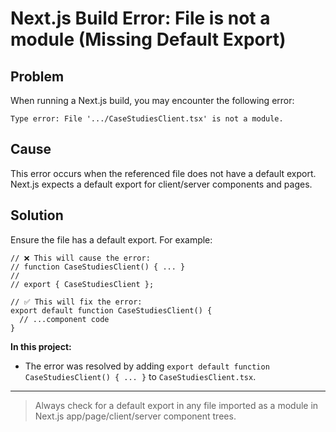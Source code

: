 # Next.js Build Error: File is not a module (Missing Default Export)

## Problem
When running a Next.js build, you may encounter the following error:

```
Type error: File '.../CaseStudiesClient.tsx' is not a module.
```

## Cause
This error occurs when the referenced file does not have a default export. Next.js expects a default export for client/server components and pages.

## Solution
Ensure the file has a default export. For example:

```tsx
// ❌ This will cause the error:
// function CaseStudiesClient() { ... }
//
// export { CaseStudiesClient };

// ✅ This will fix the error:
export default function CaseStudiesClient() {
  // ...component code
}
```

**In this project:**
- The error was resolved by adding `export default function CaseStudiesClient() { ... }` to `CaseStudiesClient.tsx`.

---

> Always check for a default export in any file imported as a module in Next.js app/page/client/server component trees.
